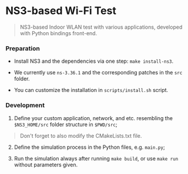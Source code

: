 # NS3-based Wi-Fi Test
> NS3-based Indoor WLAN test with various applications, developed with Python bindings front-end.

### Preparation

- Install NS3 and the dependencies via one step: `make install-ns3`.

- We currently use `ns-3.36.1` and the corresponding patches in the `src` folder.

- You can customize the installation in `scripts/install.sh` script.

### Development

1. Define your custom application, network, and etc. resembling the `$NS3_HOME/src` folder structure in `$PWD/src`;
  > Don't forget to also modify the CMakeLists.txt file.

2. Define the simulation process in the Python files, e.g. `main.py`;

3. Run the simulation always after running `make build`, or use `make run` without parameters given.
